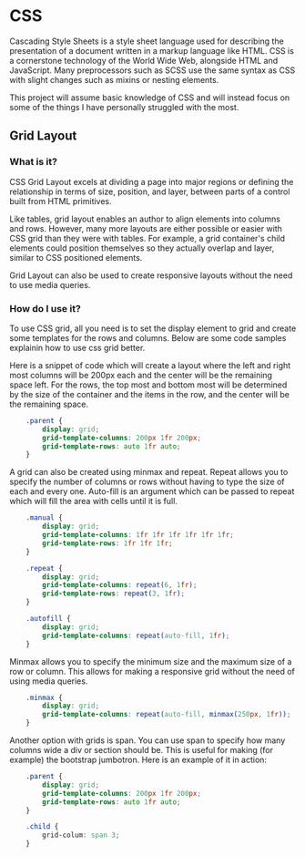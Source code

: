 # CSS

Cascading Style Sheets is a style sheet language used for describing the presentation of a document written in a markup language like HTML. CSS is a cornerstone technology of the World Wide Web, alongside HTML and JavaScript. Many preprocessors such as SCSS use the same syntax as CSS with slight changes such as mixins or nesting elements.

This project will assume basic knowledge of CSS and will instead focus on some of the things I have personally struggled with the most.

## Grid Layout

### What is it?

CSS Grid Layout excels at dividing a page into major regions or defining the relationship in terms of size, position, and layer, between parts of a control built from HTML primitives.

Like tables, grid layout enables an author to align elements into columns and rows. However, many more layouts are either possible or easier with CSS grid than they were with tables. For example, a grid container's child elements could position themselves so they actually overlap and layer, similar to CSS positioned elements.

Grid Layout can also be used to create responsive layouts without the need to use media queries.

### How do I use it?

To use CSS grid, all you need is to set the display element to grid and create some templates for the rows and columns. Below are some code samples explainin how to use css grid better.

Here is a snippet of code which will create a layout where the left and right most columns will be 200px each and the center will be the remaining space left. For the rows, the top most and bottom most will be determined by the size of the container and the items in the row, and the center will be the remaining space.

```CSS
    .parent {
        display: grid;
        grid-template-columns: 200px 1fr 200px;
        grid-template-rows: auto 1fr auto;
    }
```

A grid can also be created using minmax and repeat. Repeat allows you to specify the number of columns or rows without having to type the size of each and every one. Auto-fill is an argument which can be passed to repeat which will fill the area with cells until it is full.

```CSS
    .manual {
        display: grid;
        grid-template-columns: 1fr 1fr 1fr 1fr 1fr 1fr;
        grid-template-rows: 1fr 1fr 1fr;
    }

    .repeat {
        display: grid;
        grid-template-columns: repeat(6, 1fr);
        grid-template-rows: repeat(3, 1fr); 
    }

    .autofill {
        display: grid;
        grid-template-columns: repeat(auto-fill, 1fr);
    }
```

Minmax allows you to specify the minimum size and the maximum size of a row or column. This allows for making a responsive grid without the need of using media queries.

```CSS
    .minmax {
        display: grid;
        grid-template-columns: repeat(auto-fill, minmax(250px, 1fr));
    }
```

Another option with grids is span. You can use span to specify how many columns wide a div or section should be. This is useful for making (for example) the bootstrap jumbotron. Here is an example of it in action:

```CSS
    .parent {
        display: grid;
        grid-template-columns: 200px 1fr 200px;
        grid-template-rows: auto 1fr auto;
    }

    .child {
        grid-colum: span 3;
    }
```
